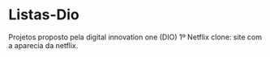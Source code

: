 # Listas-Dio
Projetos proposto pela digital innovation one (DIO)
1º Netflix clone: site com a aparecia da netflix.
